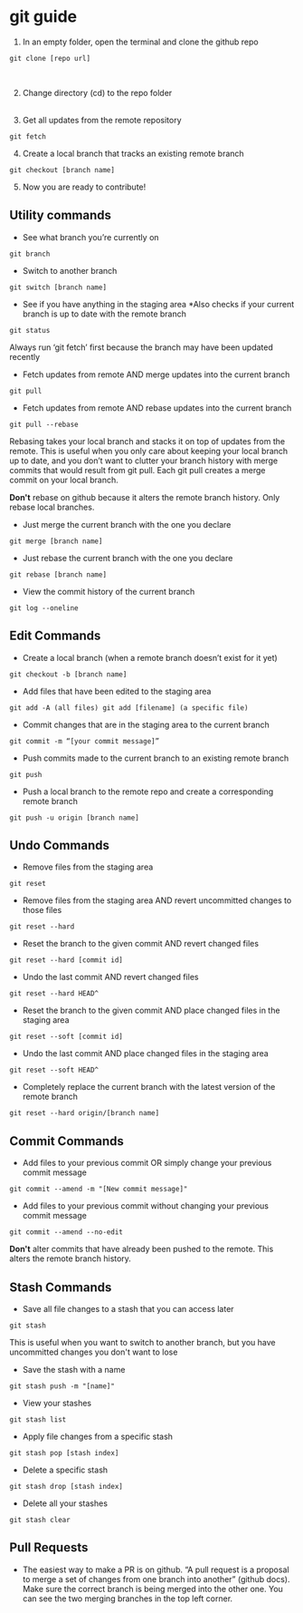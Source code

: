 # git guide

1. In an empty folder, open the terminal and clone the github repo 
```
git clone [repo url]
```
<br/>

2. Change directory (cd) to the repo folder
<br/><br/>

3. Get all updates from the remote repository
```
git fetch
```

4. Create a local branch that tracks an existing remote branch
```
git checkout [branch name]
```

5. Now you are ready to contribute!


## Utility commands

- See what branch you’re currently on 
```
git branch
```

- Switch to another branch 
```
git switch [branch name]
```

- See if you have anything in the staging area *Also checks if your current branch is up to date with the remote branch 
```
git status  
```
Always run ‘git fetch’ first because the branch may have been updated recently

- Fetch updates from remote AND merge updates into the current branch 
```
git pull
```

- Fetch updates from remote AND rebase updates into the current branch 
```
git pull --rebase
```

Rebasing takes your local branch and stacks it on top of updates from the remote. 
This is useful when you only care about keeping your local branch up to date, and you don’t want to clutter your branch history with merge commits that would result from git pull. 
Each git pull creates a merge commit on your local branch. <br/>

**Don't** rebase on github because it alters the remote branch history. Only rebase local branches.

- Just merge the current branch with the one you declare 
```
git merge [branch name]
```

- Just rebase the current branch with the one you declare 
```
git rebase [branch name]
```

- View the commit history of the current branch
```
git log --oneline
```


## Edit Commands

- Create a local branch (when a remote branch doesn’t exist for it yet) 
```
git checkout -b [branch name]
```

- Add files that have been edited to the staging area 
```
git add -A (all files) git add [filename] (a specific file) 
```

- Commit changes that are in the staging area to the current branch 
```
git commit -m “[your commit message]”
```

- Push commits made to the current branch to an existing remote branch 
```
git push
```

- Push a local branch to the remote repo and create a corresponding remote branch 
```
git push -u origin [branch name] 
```


## Undo Commands

- Remove files from the staging area
```
git reset
```

- Remove files from the staging area AND revert uncommitted changes to those files
```
git reset --hard
```

- Reset the branch to the given commit AND revert changed files
```
git reset --hard [commit id]
```

- Undo the last commit AND revert changed files
```
git reset --hard HEAD^
```

- Reset the branch to the given commit AND place changed files in the staging area
```
git reset --soft [commit id]
```

- Undo the last commit AND place changed files in the staging area
```
git reset --soft HEAD^
```

- Completely replace the current branch with the latest version of the remote branch
```
git reset --hard origin/[branch name]
```


## Commit Commands

- Add files to your previous commit OR simply change your previous commit message
```
git commit --amend -m "[New commit message]"
```

- Add files to your previous commit without changing your previous commit message
```
git commit --amend --no-edit
```

**Don't** alter commits that have already been pushed to the remote. This alters the remote branch history.


## Stash Commands

- Save all file changes to a stash that you can access later
```
git stash
```

This is useful when you want to switch to another branch, but you have uncommitted changes you don't want to lose

- Save the stash with a name
```
git stash push -m "[name]"
```

- View your stashes
```
git stash list
```

- Apply file changes from a specific stash
```
git stash pop [stash index]
```

- Delete a specific stash
```
git stash drop [stash index]
```

- Delete all your stashes
```
git stash clear
```


## Pull Requests

- The easiest way to make a PR is on github. “A pull request is a proposal to merge a set of changes from one branch into another” (github docs). Make sure the correct branch is being merged into the other one. You can see the two merging branches in the top left corner.



